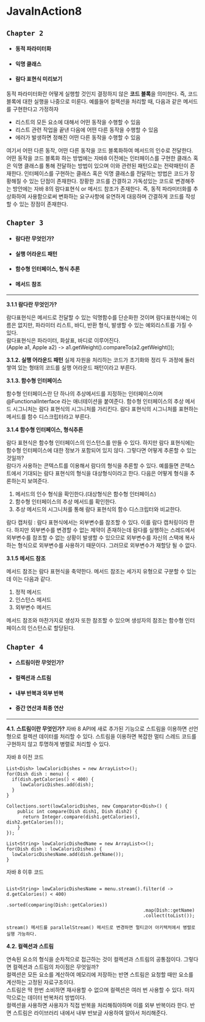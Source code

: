 # JavaInAction8

## `Chapter 2`
- #### 동적 파라미터화
- #### 익명 클래스
- #### 람다 표현식 미리보기

동적 파라미터화란 어떻게 실행할 것인지 결정하지 않은 **코드 블록**을 의미한다. 즉, 코드 블록에 대한 실행을 나중으로 미룬다. 
예를들어 컬렉션을 처리할 때, 다음과 같은 메서드를 구현한다고 가정하자
- 리스트의 모든 요소에 대해서 어떤 동작을 수행할 수 있음
- 리스트 관련 작업을 끝낸 다음에 어떤 다른 동작을 수행할 수 있음
- 에러가 발생하면 정해진 어떤 다른 동작을 수행할 수 있음

여기서 어떤 다른 동작, 어떤 다른 동작을 코드 블록화하여 메서드의 인수로 전달한다. 어떤 동작을 코드 블록화 하는 방법에는 자바8 이전에는 인터페이스를 구현한 클래스 혹은 익명 클래스를 통해 전달하는 방법이 있으며 이와 관련된 패턴으로는 전략패턴이 존재한다. 인터페이스를 구현하는 클래스 혹은 익명 클래스를 전달하는 방법은 코드가 장황해질 수 있는 단점이 존재한다. 장황한 코드를 간결하고 가독성있는 코드로 변경해주는 방안에는 자바 8의 람다표현식 or 메서드 참조가 존재한다.
즉, 동적 파라미터화를 추상화하여 사용함으로써 변화하는 요구사항에 유연하게 대응하며 간결하게 코드를 작성할 수 있는 장점이 존재한다.

## `Chapter 3`
- #### 람다란 무엇인가?
- #### 실행 어라운드 패턴
- #### 함수형 인터페이스, 형식 추론
- #### 메서드 참조

---  
**3.1.1 람다란 무엇인가?**

람다표현식은 메서드로 전달할 수 있는 익명함수를 단순화한 것이며 람다표현식에는 이름은 없지만, 파라미터 리스트, 바디, 반환 형식, 발생할 수 있는 예외리스트를 가질 수 있다.  
람다표현식은 파라미터, 화살표, 바디로 이루어진다.  
(Apple a1, Apple a2) -> a1.getWeight().compareTo(a2.getWeight());  

**3.1.2. 실행 어라운드 패턴**
실제 자원을 처리하는 코드가 초기화와 정리 두 과정에 둘러쌓여 있는 형태의 코드를 실행 어라운드 패턴이라고 부른다.

**3.1.3. 함수형 인터페이스**

함수형 인터페이스란 단 하나의 추상메서드를 지정하는 인터페이스이며 @FunctionalInterface 라는 애너테이션을 붙여준다.
함수형 인터페이스의 추상 메서드 시그니처는 람다 표현식의 시그니처를 가리킨다. 람다 표현식의 시그니처를 표현하는 메서드를 함수 디스크립터라고 부른다. 

**3.1.4 함수형 인터페이스, 형식추론**

람다 표현식은 함수형 인터페이스의 인스턴스를 만들 수 있다. 하지만 람다 표현식에는 함수형 인터페이스에 대한 정보가 포함되어 있지 않다. 그렇다면 어떻게 추론할 수 있는것일까?  
람다가 사용하는 콘텍스트를 이용해서 람다의 형식을 추론할 수 있다. 예를들면 콘텍스트에서 기대되는 람다 표현식의 형식을 대상형식이라고 한다. 
다음은 어떻게 형식을 추론하는지 보여준다.

1. 메서드의 인수 형식을 확인한다.(대상형식은 함수형 인터페이스)
2. 함수형 인터페이스의 추상 메서드를 확인한다.
3. 추상 메서드의 시그니처를 통해 람다 표현식의 함수 디스크립터와 비교한다.

람다 캡처링 : 람다 표현식에서는 외부변수를 참조할 수 있다. 이를 람다 캡처링이라 한다. 하지만 외부변수를 변경할 수 없는 제약이 존재하는데 람다를 실행하는 스레드에서 외부변수를 참조할 수 없는 상황이 발생할 수 있으므로 외부변수를 자신의 스택에 복사하는 형식으로 외부변수를 사용하기 때문이다. 그러므로 외부변수가 재할당 될 수 없다.

**3.1.5 메서드 참조**

메서드 참조는 람다 표현식을 축약한다.
메서드 참조는 세가지 유형으로 구분할 수 있는데 이는 다음과 같다.

1. 정적 메서드
2. 인스턴스 메서드
3. 외부변수 메서드

메서드 참조와 마찬가지로 생성자 또한 참조할 수 있으며 생성자의 참조는 함수형 인터페이스의 인스턴스로 할당된다.

## `Chapter 4`
- #### 스트림이란 무엇인가?
- #### 컬렉션과 스트림
- #### 내부 반복과 외부 반복
- #### 중간 연산과 최종 연산

---  
**4.1. 스트림이란 무엇인가?**
자바 8 API에 새로 추가된 기능으로 스트림을 이용하면 선언형으로 컬렉션 데이터를 처리할 수 있다. 스트림을 이용하면 복잡한 멀티 스레드 코드를 구현하지 않고 투명하게 병렬로 처리할 수 있다.

자바 8 이전 코드
```
List<Dish> lowCaloricDishes = new ArrayList<>();
for(Dish dish : menu) {
  if(dish.getCalories() < 400) {
     lowCaloricDishes.add(dish);
  }
}

Collections.sort(lowCaloricDishes, new Comparator<Dish>() {
    public int compare(Dish dish1, Dish dish2) {
      return Integer.compare(dish1.getCalories(), dish2.getCalories());
    }
});

List<String> lowCaloricDishedName = new ArrayList<>();
for(Dish dish : lowCaloricDishes) {
  lowCaloricDishesName.add(dish.getName());
}

``` 

자바 8 이후 코드
```

List<String> lowCaloricDishesName = menu.stream().filter(d -> d.getCalories() < 400)
                                                  .sorted(comparing(Dish::getCalories))
                                                  .map(Dish::getName)
                                                  .collect(toList());
                                                  
stream() 메서드를 parallelStream() 메서드로 변경하면 멀티코어 아키텍처에서 병렬로 실행 가능하다.
```

**4.2. 컬렉션과 스트림**

연속된 요소의 형식을 순차적으로 접근하는 것이 컬렉션과 스트림의 공통점이다. 그렇다면 컬렉션과 스트림의 차이점은 무엇일까?  
컬렉션은 모든 요소를 계산하여 메모리에 저장하는 반면 스트림은 요청할 때만 요소를 계산하는 고정된 자료구조이다.  
스트림은 딱 한번 소비하면 재사용할 수 없으며 컬렉션은 여러 번 사용할 수 있다. 마지막으로는 데이터 반복처리 방법이다.  
컬렉션을 사용하면 사용자가 직접 반복을 처리해줘야하며 이를 외부 반복이라 한다. 반면 스트림은 라이브러리 내에서 내부 반보글 사용하여 알아서 처리해준다.

